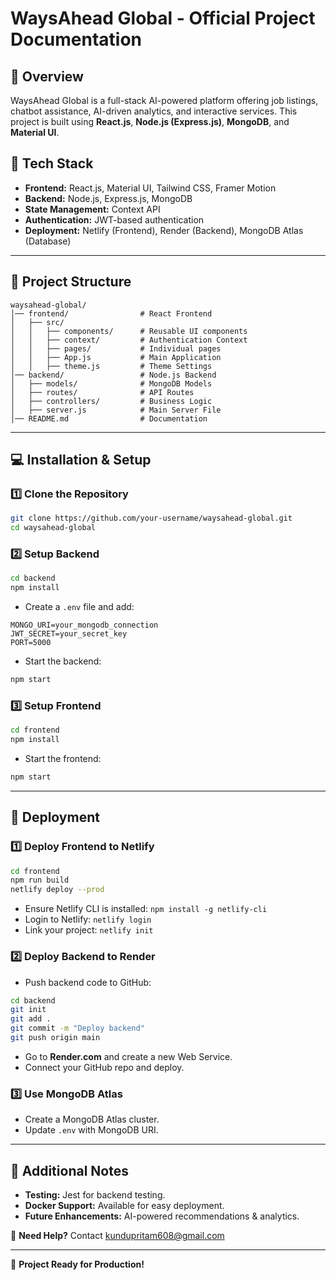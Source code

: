 # **WaysAhead Global - Official Project Documentation**

## **📌 Overview**
WaysAhead Global is a full-stack AI-powered platform offering job listings, chatbot assistance, AI-driven analytics, and interactive services. This project is built using **React.js**, **Node.js (Express.js)**, **MongoDB**, and **Material UI**.

## **🔧 Tech Stack**
- **Frontend:** React.js, Material UI, Tailwind CSS, Framer Motion
- **Backend:** Node.js, Express.js, MongoDB
- **State Management:** Context API
- **Authentication:** JWT-based authentication
- **Deployment:** Netlify (Frontend), Render (Backend), MongoDB Atlas (Database)

---

## **📂 Project Structure**
```
waysahead-global/
│── frontend/                # React Frontend
│   ├── src/
│   │   ├── components/      # Reusable UI components
│   │   ├── context/         # Authentication Context
│   │   ├── pages/           # Individual pages
│   │   ├── App.js           # Main Application
│   │   ├── theme.js         # Theme Settings
│── backend/                 # Node.js Backend
│   ├── models/              # MongoDB Models
│   ├── routes/              # API Routes
│   ├── controllers/         # Business Logic
│   ├── server.js            # Main Server File
│── README.md                # Documentation
```

---

## **💻 Installation & Setup**
### **1️⃣ Clone the Repository**
```bash
git clone https://github.com/your-username/waysahead-global.git
cd waysahead-global
```

### **2️⃣ Setup Backend**
```bash
cd backend
npm install
```
- Create a `.env` file and add:
```env
MONGO_URI=your_mongodb_connection
JWT_SECRET=your_secret_key
PORT=5000
```
- Start the backend:
```bash
npm start
```

### **3️⃣ Setup Frontend**
```bash
cd frontend
npm install
```
- Start the frontend:
```bash
npm start
```

---

## **🚀 Deployment**
### **1️⃣ Deploy Frontend to Netlify**
```bash
cd frontend
npm run build
netlify deploy --prod
```
- Ensure Netlify CLI is installed: `npm install -g netlify-cli`
- Login to Netlify: `netlify login`
- Link your project: `netlify init`

### **2️⃣ Deploy Backend to Render**
- Push backend code to GitHub:
```bash
cd backend
git init
git add .
git commit -m "Deploy backend"
git push origin main
```
- Go to **Render.com** and create a new Web Service.
- Connect your GitHub repo and deploy.

### **3️⃣ Use MongoDB Atlas**
- Create a MongoDB Atlas cluster.
- Update `.env` with MongoDB URI.

---

## **📖 Additional Notes**
- **Testing:** Jest for backend testing.
- **Docker Support:** Available for easy deployment.
- **Future Enhancements:** AI-powered recommendations & analytics.

📩 **Need Help?** Contact kundupritam608@gmail.com

---

🚀 **Project Ready for Production!**

